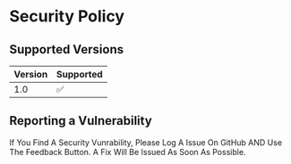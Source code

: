 # Security Policy

## Supported Versions

| Version | Supported          |
| ------- | ------------------ |
| 1.0   | :white_check_mark: |

## Reporting a Vulnerability

If You Find A Security Vunrability, Please Log A Issue On GitHub AND Use The Feedback Button. A Fix Will Be Issued As Soon As Possible.
